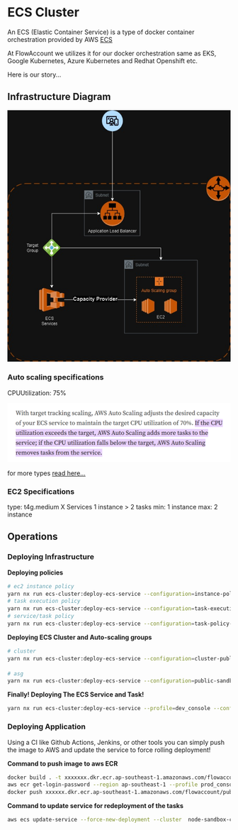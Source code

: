 # ECS Cluster

An ECS (Elastic Container Service) is a type of docker container orchestration provided by AWS
[ECS](https://aws.amazon.com/ecs/)

At FlowAccount we utilizes it for our docker orchestration same as EKS, Google Kubernetes, Azure Kubernetes and Redhat Openshift etc.

Here is our story...

## Infrastructure Diagram

![Infrastructure-diagram](./src/assets/images/ecs-infrastructure.jpg)



### Auto scaling specifications

CPUUtilization: 75%

![CPU-UTILIZATION](./src/assets/images/cpu-utilization-scaling.png)

for more types [read here...](https://mafiaguy.medium.com/a-complete-guide-on-how-to-autoscale-your-ecs-based-application-using-cdk-36d5e0ec46da#:~:text=If%20the%20CPU%20utilization%20exceeds,based%20on%20a%20specific%20metric)

### EC2 Specifications
type: t4g.medium
X Services
1 instance > 2 tasks
min: 1 instance
max: 2 instance

## Operations




### Deploying Infrastructure


**Deploying policies**

```bash
# ec2 instance policy
yarn nx run ecs-cluster:deploy-ecs-service --configuration=instance-policy-public-sandbox --profile=dev_console --stage=sandbox --serviceName=public-workshop
# task execution policy
yarn nx run ecs-cluster:deploy-ecs-service --configuration=task-execution-policy-public-sandbox --profile=dev_console --stage=sandbox --serviceName=public-workshop
# service/task policy
yarn nx run ecs-cluster:deploy-ecs-service --configuration=task-policy-public-sandbox --profile=dev_console --stage=sandbox --serviceName=public-workshop
```

**Deploying ECS Cluster and Auto-scaling groups**

```bash
# cluster
yarn nx run ecs-cluster:deploy-ecs-service --configuration=cluster-public-sandbox --profile=dev_console --stage=sandbox --serviceName=public-workshop

# asg
yarn nx run ecs-cluster:deploy-ecs-service --configuration=public-sandbox-cluster-default-asg --profile=dev_console --stage=sandbox --serviceName=public-workshop --keyPairName=fadev
```

**Finally! Deploying The ECS Service and Task!**

```bash
yarn nx run ecs-cluster:deploy-ecs-service --profile=dev_console --configuration=cluster-public-sandbox --stackName=public-workshop-sandbox-service --stage=sandbox --serviceName=public-workshop --asgName=node-sandbox-cluster-default --cpu=512 --memory=400 --imageName=public-workshop-sandbox --targetGroupArn=arn:aws:elasticloadbalancing:ap-southeast-1:697698820969:targetgroup/public-sandbox-tg/6199e5e591c4c5bd --keyPairName=fadev
```

### Deploying Application

Using a CI like Github Actions, Jenkins, or other tools you can simply push the image to AWS and update the service to force rolling deployment!

**Command to push image to aws ECR**

```bash
docker build . -t xxxxxxx.dkr.ecr.ap-southeast-1.amazonaws.com/flowaccount/public-workshop-sandbox:latest-public-workshop-sandbox
aws ecr get-login-password --region ap-southeast-1 --profile prod_console | docker login --username AWS --password-stdin xxxxxxx.dkr.ecr.ap-southeast-1.amazonaws.com
docker push xxxxxx.dkr.ecr.ap-southeast-1.amazonaws.com/flowaccount/public-workshop-sandbox:latest-public-workshop-sandbox
```

**Command to update service for redeployment of the tasks**

```bash
aws ecs update-service --force-new-deployment --cluster  node-sandbox-cluster --service ${ECS_SERVICE_NAME} --desired-count 1 --region ap-southeast-1 --profile dev_console
```


